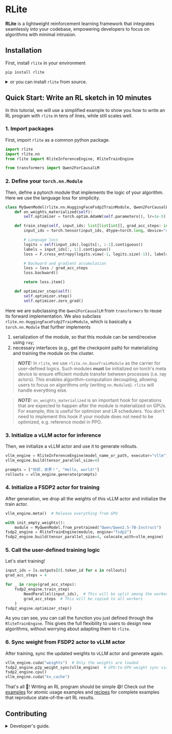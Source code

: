 # RLite

**RLite** is a lightweight reinforcement learning framework that integrates seamlessly into your codebase, empowering developers to focus on algorithms with minimal intrusion.

## Installation

First, install `rlite` in your environment

```
pip install rlite
```

<details>

<summary>or you can install <code>rlite</code> from source.</summary>

We recommend using `conda` to manage our computation environment.

1. Create a conda environment:

```
conda create -n rlite python==3.12
conda activate rlite
```

2. Install common dependencies

```bash
# install vllm
pip install vllm accelerate

# flash attention 2 (make sure you have 64 CPU cores)
MAX_JOBS=64 pip install flash-attn --no-build-isolation

# Install fashinfer for faster inference
pip install flashinfer-python==0.2.2.post1 -i https://flashinfer.ai/whl/cu124/torch2.6
```

4. Install `rlite`

```bash
git clone https://github.com/rlite-project/RLite.git
cd RLite; pip install -e .
```

</details>

## Quick Start: Write an RL sketch in 10 minutes

In this tutorial, we will use a simplified example to show you how to write an RL program with `rlite` in tens of lines, while still scales well.

### 1. Import packages

First, import `rlite` as a common python package.

```python
import rlite
import rlite.nn
from rlite import RliteInferenceEngine, RliteTrainEngine

from transformers import Qwen2ForCausalLM
```

### 2. Define your `torch.nn.Module`

Then, define a pytorch module that implements the logic of your algorithm. Here we use the language loss for simplicity.

```python
class MyQwenModel(rlite.nn.HuggingFaceFsdp2TrainModule, Qwen2ForCausalLM):
    def on_weights_materialized(self):
        self.optimizer = torch.optim.AdamW(self.parameters(), lr=1e-5)

    def train_step(self, input_ids: list[list[int]], grad_acc_steps: int = 1):
        input_ids = torch.tensor(input_ids, dtype=torch.long, device="cuda")

        # Language loss
        logits = self(input_ids).logits[:, :-1].contiguous()
        labels = input_ids[:, 1:].contiguous()
        loss = F.cross_entropy(logits.view(-1, logits.size(-1)), labels.view(-1)).mean()

        # Backward and gradient accumulation
        loss = loss / grad_acc_steps
        loss.backward()

        return loss.item()

    def optimizer_step(self):
        self.optimizer.step()
        self.optimizer.zero_grad()
```

Here we are subclassing the `Qwen2ForCausalLM` from `transformers` to reuse its forward implementation. We also subclass `rlite.nn.HuggingFaceFsdp2TrainModule`, which is basically a `torch.nn.Module` that further implements

1. serialization of the module, so that this module can be send/receive using `ray`;
2. necessary interfaces (e.g., get the checkpoint path) for materializing and training the module on the cluster.

> **_NOTE:_** In `rlite`, we use `rlite.nn.BaseTrainModule` as the carrier for user-defined logics. Such modules **must** be initialized on torch's meta device to ensure efficient module transfer between processes (i.e. ray actors). This enables algorithm-computation decoupling, allowing users to focus on algorithms only (writing `nn.Module`s). `rlite` will handle everything else.

> **_NOTE:_** `on_weights_materialized` is an important hook for operations that are expected to happen after the module is materialized on GPUs. For example, this is useful for optimizer and LR schedulers. You don't need to implement this hook if your module does not need to be optimized, e.g. reference model in PPO.

### 3. Initialize a vLLM actor for inference

Then, we initialize a vLLM actor and use it to generate rollouts.

```python
vllm_engine = RliteInferenceEngine(model_name_or_path, executor="vllm")
vllm_engine.build(tensor_parallel_size=4)

prompts = ["你好，世界！", "Hello, world!"]
rollouts = vllm_engine.generate(prompts)
```

### 4. Initialize a FSDP2 actor for training

After generation, we drop all the weights of this vLLM actor and initialize the train actor.

```python
vllm_engine.meta()  # Release everything from GPU

with init_empty_weights():
    module = MyQwenModel.from_pretrained("Qwen/Qwen2.5-7B-Instruct")
fsdp2_engine = RliteTrainEngine(module, engine="fsdp2")
fsdp2_engine.build(tensor_parallel_size=4, colocate_with=vllm_engine)
```

### 5. Call the user-defined training logic

Let's start training!

```python
input_ids = [x.outputs[0].token_id for x in rollouts]
grad_acc_steps = 4

for _ in range(grad_acc_steps):
    fsdp2_engine.train_step(
        NeedParallel(input_ids),  # This will be split among the workers (DP)
        grad_acc_steps  # This will be copied to all workers
    )
fsdp2_engine.optimizer_step()
```

As you can see, you can call the function you just defined through the `RliteTrainEngine`. This gives the full flexibility to users to design new algorithms, without worrying about adapting them to `rlite`.

### 6. Sync weight from FSDP2 actor to vLLM actor

After training, sync the updated weights to vLLM actor and generate again.

```python
vllm_engine.cuda("weights")  # Only the weights are loaded
fsdp2_engine.p2p_weight_sync(vllm_engine)  # GPU-to-GPU weight sync via CUDAIPC
fsdp2_engine.cpu()
vllm_engine.cuda("kv_cache")
```

That's all 🎉! Writing an RL program should be simple 😄! Check out the [examples](//examples/) for atomic usage examples and [recipes]() for complete examples that reproduce state-of-the-art RL results.

## Contributing

<details>
<summary>Developer's guide.</summary>

We use `pre-commit` and `git cz` to sanitize the commits. You can run `pre-commit` before `git cz` to avoid repeatedly input the commit messages.

```bash
pip install pre-commit
# Install pre-commit hooks
pre-commit install
pre-commit install --hook-type commit-msg
# Install this emoji-style tool
sudo npm install -g git-cz --no-audit --verbose --registry=https://registry.npmmirror.com

# Install rlite
pip install -e ".[dev]"
```

##### Code Style

- Single line code length is 99 characters, comments and documents are 79 characters.
- Write unit tests for atomic capabilities to ensure that `pytest` does not throw an error.

Run `pre-commit` to automatically lint the code:

```
pre-commit run --all-files
```

##### Run Unit Tests:

```bash
# Only run tests
pytest

# Run tests and output test code coverage report
pytest --cov=rlite
```

</details>
